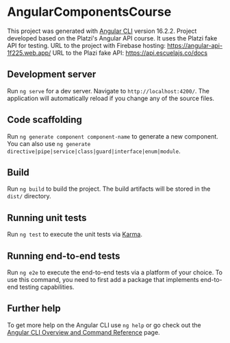 # AngularComponentsCourse

This project was generated with [Angular CLI](https://github.com/angular/angular-cli) version 16.2.2.
Project developed based on the Platzi's Angular API course. It uses the Platzi fake API for testing.
URL to the project with Firebase hosting: https://angular-api-1f225.web.app/
URL to the Plazi fake API: https://api.escuelajs.co/docs

## Development server

Run `ng serve` for a dev server. Navigate to `http://localhost:4200/`. The application will automatically reload if you change any of the source files.

## Code scaffolding

Run `ng generate component component-name` to generate a new component. You can also use `ng generate directive|pipe|service|class|guard|interface|enum|module`.

## Build

Run `ng build` to build the project. The build artifacts will be stored in the `dist/` directory.

## Running unit tests

Run `ng test` to execute the unit tests via [Karma](https://karma-runner.github.io).

## Running end-to-end tests

Run `ng e2e` to execute the end-to-end tests via a platform of your choice. To use this command, you need to first add a package that implements end-to-end testing capabilities.

## Further help

To get more help on the Angular CLI use `ng help` or go check out the [Angular CLI Overview and Command Reference](https://angular.io/cli) page.
